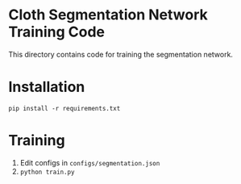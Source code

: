 # Cloth Segmentation Network Training Code

This directory contains code for training the segmentation network. 

# Installation
`pip install -r requirements.txt`

# Training
1. Edit configs in `configs/segmentation.json`
2. `python train.py`
